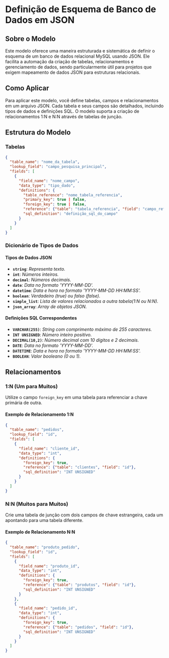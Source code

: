 
# Definição de Esquema de Banco de Dados em JSON

## Sobre o Modelo

Este modelo oferece uma maneira estruturada e sistemática de definir o esquema de um banco de dados relacional MySQL usando JSON. Ele facilita a automação da criação de tabelas, relacionamentos e gerenciamento de dados, sendo particularmente útil para projetos que exigem mapeamento de dados JSON para estruturas relacionais.

## Como Aplicar

Para aplicar este modelo, você define tabelas, campos e relacionamentos em um arquivo JSON. Cada tabela e seus campos são detalhados, incluindo tipos de dados e definições SQL. O modelo suporta a criação de relacionamentos 1:N e N:N através de tabelas de junção.

## Estrutura do Modelo

### Tabelas

```json
{
  "table_name": "nome_da_tabela",
  "lookup_field": "campo_pesquisa_principal",
  "fields": [
    {
      "field_name": "nome_campo",
      "data_type": "tipo_dado",
      "definitions": {
        "table_reference": "nome_tabela_referencia",
        "primary_key": true | false,
        "foreign_key": true | false,
        "reference": {"table": "tabela_referencia", "field": "campo_referencia"},
        "sql_definition": "definição_sql_do_campo"
      }
    }
  ]
}
```

### Dicionário de Tipos de Dados

#### Tipos de Dados JSON

- **`string`**: _Representa texto._
- **`int`**: _Números inteiros._
- **`decimal`**: _Números decimais._
- **`date`**: _Data no formato 'YYYY-MM-DD'._
- **`datetime`**: _Data e hora no formato 'YYYY-MM-DD HH:MM:SS'._
- **`boolean`**: _Verdadeiro (true) ou falso (false)._
- **`simple_list`**: _Lista de valores relacionados a outra tabela(1:N ou N:N)._
- **`json_array`**: _Array de objetos JSON._

#### Definições SQL Correspondentes

- **`VARCHAR(255)`**: _String com comprimento máximo de 255 caracteres._
- **`INT UNSIGNED`**: _Número inteiro positivo._
- **`DECIMAL(10,2)`**: _Número decimal com 10 dígitos e 2 decimais._
- **`DATE`**: _Data no formato 'YYYY-MM-DD'._
- **`DATETIME`**: _Data e hora no formato 'YYYY-MM-DD HH:MM:SS'._
- **`BOOLEAN`**: _Valor booleano (0 ou 1)._

## Relacionamentos

### 1:N (Um para Muitos)

Utilize o campo `foreign_key` em uma tabela para referenciar a chave primária de outra.

#### Exemplo de Relacionamento 1:N

```json
{
  "table_name": "pedidos",
  "lookup_field": "id",
  "fields": [
    {
      "field_name": "cliente_id",
      "data_type": "int",
      "definitions": {
        "foreign_key": true,
        "reference": {"table": "clientes", "field": "id"},
        "sql_definition": "INT UNSIGNED"
      }
    }
  ]
}
```

### N:N (Muitos para Muitos)

Crie uma tabela de junção com dois campos de chave estrangeira, cada um apontando para uma tabela diferente.

#### Exemplo de Relacionamento N:N

```json
{
  "table_name": "produto_pedido",
  "lookup_field": "id",
  "fields": [
    {
      "field_name": "produto_id",
      "data_type": "int",
      "definitions": {
        "foreign_key": true,
        "reference": {"table": "produtos", "field": "id"},
        "sql_definition": "INT UNSIGNED"
      }
    },
    {
      "field_name": "pedido_id",
      "data_type": "int",
      "definitions": {
        "foreign_key": true,
        "reference": {"table": "pedidos", "field": "id"},
        "sql_definition": "INT UNSIGNED"
      }
    }
  ]
}
```
